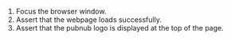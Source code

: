 1. Focus the browser window.
2. Assert that the webpage loads successfully.
3. Assert that the pubnub logo is displayed at the top of the page.
